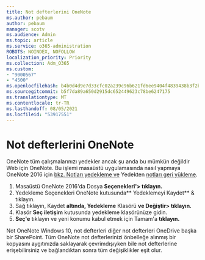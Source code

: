 ```yaml
---
title: Not defterlerini OneNote
ms.author: pebaum
author: pebaum
manager: scotv
ms.audience: Admin
ms.topic: article
ms.service: o365-administration
ROBOTS: NOINDEX, NOFOLLOW
localization_priority: Priority
ms.collection: Adm_O365
ms.custom:
- "9000567"
- "4500"
ms.openlocfilehash: b4b0d4d9e7d33cfc02a239c96b621fd6ee9404f4839438b3f2b194ceda54658c
ms.sourcegitcommit: b5f7da89a650d2915dc652449623c78be6247175
ms.translationtype: MT
ms.contentlocale: tr-TR
ms.lasthandoff: 08/05/2021
ms.locfileid: "53917551"
---
```

# <a name="backup-notebooks-in-onenote"></a>Not defterlerini OneNote

OneNote tüm çalışmalarınızı yedekler ancak şu anda bu mümkün değildir Web için OneNote. Bu işlemi masaüstü uygulamasında nasıl yapmaya OneNote 2016 için [bkz. Notları yedekleme ve](https://support.office.com/article/back-up-notes-f58b34b0-611d-435e-87fa-7942a1767af4#id0eaabaaa=2016,_2013,_2010) Yedekten [notları geri yükleme](https://support.microsoft.com/office/5daf9cb0-6769-4998-a5de-f044fdd0d831).

1. Masaüstü OneNote 2016'da Dosya **Seçenekleri'> tıklayın.**
2. Yedekleme Seçenekleri OneNote kutusunda** Yedeklemeyi Kaydet** & tıklayın.
3. Sağ tıklayın, Kaydet **altında, Yedekleme** Klasörü **ve Değiştir> tıklayın.**
4. Klasör **Seç iletişim** kutusunda yedekleme klasörünüze gidin.
5. **Seç'e** tıklayın ve yeni konumu kabul etmek için Tamam'a **tıklayın.**

Not OneNote Windows 10, not defterleri diğer not defterleri OneDrive başka bir SharePoint. Tüm OneNote not defterlerinizi önbelleğe alınmış bir kopyasını aygıtınızda saklayarak çevrimdışıyken bile not defterlerine erişebilirsiniz ve bağlandıktan sonra tüm değişiklikler eşit olur.
